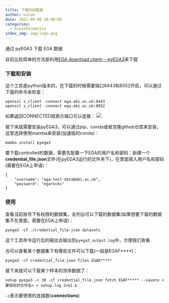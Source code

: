 ```yaml
---
title: 下载EGA数据
author: wutao
date: 2021-09-08 10:00:00 
categories:
  - bioinformatics
index_img: img/logo.png
---
```






<!-- more -->

通过 pyEGA3 下载 EGA 数据

<!-- more -->

目前比较简单的方法是利用[EGA download client---pyEGA3](https://github.com/EGA-archive/ega-download-client)来下载

### 下载和安装

这个工具是python版本的，在下载的时候需要端口8443和8052开启，可以通过下面的命令来检查：

```{bash}
openssl s_client -connect ega.ebi.ac.uk:8443
openssl s_client -connect ega.ebi.ac.uk:8052
```

如果返回CONNECTED就表示端口可以连接： ![](https://picgo-wutao.oss-cn-shanghai.aliyuncs.com/img/image-20210125182954515.png)

接下来就需要安装pyEGA3，可以通过pip，conda或者克隆github仓库来安装，这里选择使用mamba来安装(加速版的conda)：

```{bash}
mamba install pyega3
```

要下载controlled的数据，需要先配置一下EGA的用户名和密码：新建一个**credential_file.json**文件(在pyEGA3运行的文件夹下)，在里面填入用户名和密码(需要在EGA上申请)：

```{bash}
{
    "username": "ega-test-data@ebi.ac.uk",
    "password": "egarocks"
}
```

### 使用

查看当前账号下有权限的数据集，会列出可以下载的数据集(如果想要下载的数据集不在里面，需要在EGA上申请)：

```{bash}
pyega3 -cf ./credential_file.json datasets
```

这个工具命令运行后的输出会输出到`pyega3_output.log`中，方便我们查看

也可以查看某个数据集下有哪些文件可以下载(一般是EGAF\*\*\*\*)：

```{bash}
pyega3 -cf credential_file.json files EGAD*****
```

接下来就可以下载某个样本的测序数据了：

```{bash}
nohup pyega3 -c 30 -cf credential_file.json fetch EGAF***** --saveto <要保存的文件名> > nohup.log 2>&1 &
```

`-c`表示要使用的连接数(**connections**)
